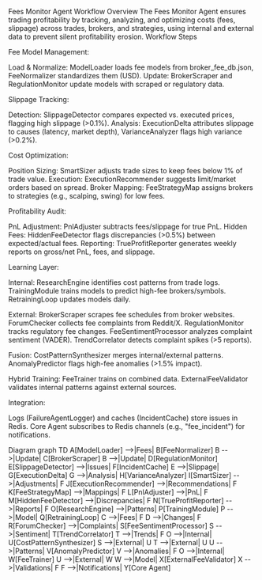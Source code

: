 Fees Monitor Agent Workflow
Overview
The Fees Monitor Agent ensures trading profitability by tracking, analyzing, and optimizing costs (fees, slippage) across trades, brokers, and strategies, using internal and external data to prevent silent profitability erosion.
Workflow Steps

Fee Model Management:

Load & Normalize: ModelLoader loads fee models from broker_fee_db.json, FeeNormalizer standardizes them (USD).
Update: BrokerScraper and RegulationMonitor update models with scraped or regulatory data.


Slippage Tracking:

Detection: SlippageDetector compares expected vs. executed prices, flagging high slippage (>0.1%).
Analysis: ExecutionDelta attributes slippage to causes (latency, market depth), VarianceAnalyzer flags high variance (>0.2%).


Cost Optimization:

Position Sizing: SmartSizer adjusts trade sizes to keep fees below 1% of trade value.
Execution: ExecutionRecommender suggests limit/market orders based on spread.
Broker Mapping: FeeStrategyMap assigns brokers to strategies (e.g., scalping, swing) for low fees.


Profitability Audit:

PnL Adjustment: PnlAdjuster subtracts fees/slippage for true PnL.
Hidden Fees: HiddenFeeDetector flags discrepancies (>0.5%) between expected/actual fees.
Reporting: TrueProfitReporter generates weekly reports on gross/net PnL, fees, and slippage.


Learning Layer:

Internal:
ResearchEngine identifies cost patterns from trade logs.
TrainingModule trains models to predict high-fee brokers/symbols.
RetrainingLoop updates models daily.


External:
BrokerScraper scrapes fee schedules from broker websites.
ForumChecker collects fee complaints from Reddit/X.
RegulationMonitor tracks regulatory fee changes.
FeeSentimentProcessor analyzes complaint sentiment (VADER).
TrendCorrelator detects complaint spikes (>5 reports).


Fusion:
CostPatternSynthesizer merges internal/external patterns.
AnomalyPredictor flags high-fee anomalies (>1.5% impact).


Hybrid Training:
FeeTrainer trains on combined data.
ExternalFeeValidator validates internal patterns against external sources.




Integration:

Logs (FailureAgentLogger) and caches (IncidentCache) store issues in Redis.
Core Agent subscribes to Redis channels (e.g., "fee_incident") for notifications.



Diagram
graph TD
    A[ModelLoader] -->|Fees| B[FeeNormalizer]
    B -->|Update| C[BrokerScraper]
    B -->|Update| D[RegulationMonitor]
    E[SlippageDetector] -->|Issues| F[IncidentCache]
    E -->|Slippage| G[ExecutionDelta]
    G -->|Analysis| H[VarianceAnalyzer]
    I[SmartSizer] -->|Adjustments| F
    J[ExecutionRecommender] -->|Recommendations| F
    K[FeeStrategyMap] -->|Mappings| F
    L[PnlAdjuster] -->|PnL| F
    M[HiddenFeeDetector] -->|Discrepancies| F
    N[TrueProfitReporter] -->|Reports| F
    O[ResearchEngine] -->|Patterns| P[TrainingModule]
    P -->|Model| Q[RetrainingLoop]
    C -->|Fees| F
    D -->|Changes| F
    R[ForumChecker] -->|Complaints| S[FeeSentimentProcessor]
    S -->|Sentiment| T[TrendCorrelator]
    T -->|Trends| F
    O -->|Internal| U[CostPatternSynthesizer]
    S -->|External| U
    T -->|External| U
    U -->|Patterns| V[AnomalyPredictor]
    V -->|Anomalies| F
    O -->|Internal| W[FeeTrainer]
    U -->|External| W
    W -->|Model| X[ExternalFeeValidator]
    X -->|Validations| F
    F -->|Notifications| Y[Core Agent]
